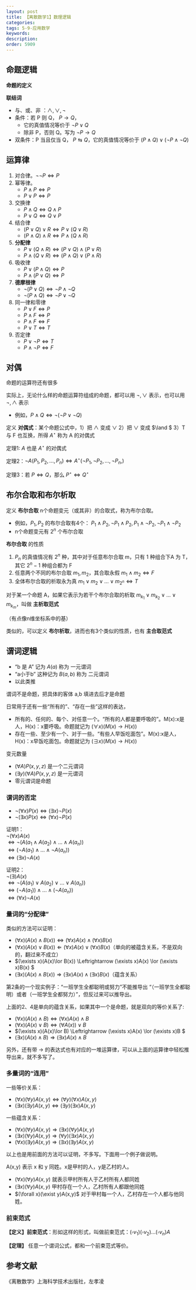 ```yaml
---
layout: post
title: 【离散数学1】数理逻辑
categories:
tags: 5-9-应用数学
keywords:
description:
order: 5909
---
```


## 命题逻辑

**命题的定义**

**联结词**
- 与、或、非 ：$\land, \lor, \lnot$  
- 条件：若 P 则 Q， $P\to Q$，
    - 它的真值情况等价于 $\lnot P \lor Q$
    - 除非 P，否则 Q。写为 $\lnot P \to Q$
- 双条件：P 当且仅当 Q， $P \leftrightarrows	Q$，它的真值情况等价于 $(P\land Q)\lor(\lnot P \land \lnot Q)$

## 运算律

1. 对合律。$\lnot \lnot P \Leftrightarrow	P$
2. 幂等律。
    - $P\land P  \Leftrightarrow	P$
    - $P\lor P  \Leftrightarrow	P$
3. 交换律
    - $P\land Q  \Leftrightarrow	Q\land P$
    - $P\lor Q  \Leftrightarrow	Q\lor P$
4. 结合律
    - $(P\lor Q)\lor R \Leftrightarrow P\lor (Q\lor R)$
    - $(P\land Q)\land R \Leftrightarrow P\land (Q\land R)$
5. **分配律**
    - $P\lor (Q\land R) \Leftrightarrow (P\lor Q)\land (P \lor R)$
    - $P\land (Q\lor R) \Leftrightarrow (P\land Q)\lor (P \land R)$
6. 吸收律
    - $P\lor(P\land Q) \Leftrightarrow P$
    - $P\land(P\lor Q) \Leftrightarrow P$
7. **德摩根律**
    - $\lnot(P\lor Q) \Leftrightarrow \lnot P \land \lnot Q$
    - $\lnot(P\land Q) \Leftrightarrow \lnot P \lor \lnot Q$
8. 同一律和零律
    - $P\lor F \Leftrightarrow P$
    - $P\land F \Leftrightarrow P$
    - $P\land F \Leftrightarrow F$
    - $P\lor T \Leftrightarrow T$
9. 否定律
    - $P\lor \lnot P \Leftrightarrow T$
    - $P\land \lnot P \Leftrightarrow F$



## 对偶


命题的运算符还有很多


实际上，无论什么样的命题运算符组成的命题，都可以用 $\lnot, \lor$ 表示，也可以用 $\lnot, \land$ 表示
- 例如，$P\land Q  \Leftrightarrow \lnot (\lnot P \lor \lnot Q)$


定义 **对偶式**：某个命题公式中，1）把 $\land$ 变成 $\lor$ 2）把
$\lor$ 变成 $\land $ 3）T 与 F 也互换，所得 $A^\star$ 称为 A 的对偶式

定理1: $A$ 也是 $A^\star$ 的对偶式

定理2：$\lnot A(P_1, P_2, ..., P_n) \Leftrightarrow A^\star (\lnot P_1, \lnot P_2,..., \lnot P_n,)$

定理3：若 $P \Leftrightarrow Q$，那么 $P^\star \Leftrightarrow Q^\star$


## 布尔合取和布尔析取

定义 **布尔合取** n个命题变元（或其非）的合取式，称为布尔合取。
- 例如，$P_1, P_2$ 的布尔合取有4个： $P_1 \land P_2, \lnot P_1 \land P_2, P_1 \land \lnot P_2,\lnot P_1 \land \lnot  P_2$
- n个命题变元有 $2^n$ 个布尔合取

**布尔合取** 的性质
1. $P_n$ 的真值情况有 $2^n$ 种，其中对于任意布尔合取 m，只有 1 种组合下A 为 T，其它 $2^n-1$ 种组合都为 F
2. 任意两个不同的布尔合取 $m_1, m_2$，其合取永假 $m_1 \land m_2 \Leftrightarrow F$
3. 全体布尔合取的析取永为真 $m_1\lor m_2 \lor ... \lor m_{2^n} \Leftrightarrow T$


对于某一个命题 A，如果它表示为若干个布尔合取的析取 $m_{k_1} \lor m_{k_2} \lor ... \lor m_{k_m}$，叫做 **主析取范式**


（有点像n维坐标系中的基）


类似的，可以定义 **布尔析取**，进而也有3个类似的性质，也有 **主合取范式**


## 谓词逻辑

- “b 是 A” 记为 $A(a)$ 称为 一元谓词
- “a小于b” 这种记为 $B(a,b)$ 称为 二元谓词
- 以此类推

谓词不是命题，把具体的客体 a,b 填进去后才是命题

日常用于还有一些“所有的”、“存在一些”这样的表达，
- 所有的、任何的、每个、对任意一个。“所有的人都是要呼吸的”。M(x):x是人，H(x)：x要呼吸。命题就记为 $(\forall x)(M(x)\to H(x))$
- 存在一些、至少有一个、对于一些。“有些人早饭吃面包”。M(x):x是人，H(x)：x早饭吃面包。命题就记为 $(\exists x)(M(x)\to H(x))$

变元数量
- $(\forall A)P(x,y,z)$ 是一个二元谓词
- $(\exists y)(\forall A)P(x,y,z)$ 是一元谓词
- 零元谓词是命题


### 谓词的否定

- $\lnot (\forall x) P(x) \Leftrightarrow (\exists x) \lnot P(x)$  
- $\lnot (\exists x)P(x) \Leftrightarrow (\forall x) \lnot P(x)$


证明1：  
$\lnot (\forall x)A(x)$  
$\Leftrightarrow \lnot(A(a_1\land A(a_2) \land...\land A(a_n))$  
$\Leftrightarrow (\lnot A(a_1)\land...\land \lnot A(a_n))$  
$\Leftrightarrow (\exists x) \lnot A(x)$


证明2：  
$\lnot (\exists)A(x)$  
$\Leftrightarrow \lnot (A(a_1)\lor A(a_2) \lor ... \lor A(a_n))$  
$\Leftrightarrow (\lnot A(a_1)) \land ...\land (\lnot A(a_n))$  
$\Leftrightarrow (\forall x) \lnot A(x)$


### 量词的“分配律”

类似的方法可以证明：

- $(\forall x) (A(x)\land B(x)) \Leftrightarrow (\forall x)A(x) \land (\forall x)B(x)$
- $(\forall x) (A(x)\lor B(x)) \Leftarrow (\forall x)A(x) \lor (\forall x)B(x)$（单向的被蕴含关系，不是双向的，翻过来不成立）
- $(\exists x)(A(x)\lor B(x)) \Leftrightarrow (\exists x)A(x) \lor (\exists x)B(x) $
- $(\exists x)(A(x)\land B(x)) \Rightarrow (\exists x) A(x) \land (\exists x)B(x)$（蕴含关系）


第2条的一个现实例子：“一班学生全都聪明或努力”不能推导出 “（一班学生全都聪明）或者（一班学生全都努力）”，但反过来可以推导出。

上面的2、4是单向的蕴含关系，如果其中一个是命题，就是双向的等价关系了:
- $(\forall x) (A(x)\land B) \Leftrightarrow (\forall x)A(x) \land B$
- $(\forall x) (A(x)\lor B) \Leftrightarrow (\forall A(x)) \lor B$
- $(\exists x)(A(x)\lor B) \Leftrightarrow (\exists x)A(x) \lor (\exists x)B $
- $(\exists x)(A(x)\land B) \Rightarrow (\exists x) A(x) \land B$

另外，还有带 $\to$ 的表达式也有对应的一堆运算律，可以从上面的运算律中轻松推导出来，就不多写了。



### 多量词的“连用”

一些等价关系：
- $(\forall x)(\forall y)A(x,y) \Leftrightarrow (\forall y)(\forall x)A(x,y)$
- $(\exists x)(\exists y)A(x,y) \Leftrightarrow (\exists y)(\exists x)A(x,y)$


一些蕴含关系：
- $(\forall x)(\forall y)A(x,y) \Rightarrow (\exists x)(\forall y)A(x,y)$
- $(\exists x)(\forall y) A(x,y) \Rightarrow (\forall y)(\exists x) A(x,y)$
- $(\forall x)(\exists y)A(x,y) \Rightarrow (\exists x)(\exists y)A(x,y)$

以上也是用前面的方法可以证明，不多写。下面用一个例子做说明。


A(x,y) 表示 x 和 y 同姓。x是甲村的人，y是乙村的人。
- $(\forall x)(\forall y)A(x,y)$ 就表示甲村所有人于乙村所有人都同姓
- $(\exists x)(\forall y)A(x,y)$ 甲村存在一个人，乙村所有人都跟他同姓
- $(\forall x)(\exist y)A(x,y)$ 对于甲村每一个人，乙村存在一个人都与他同姓。

### 前束范式

**【定义】前束范式**：形如这样的形式，叫做前束范式：$(\square v_1)(\square v_2)...(\square v_n) A$

**【定理】** 任意一个谓词公式，都和一个前束范式等价。





## 参考文献

《离散数学》上海科学技术出版社，左孝凌

